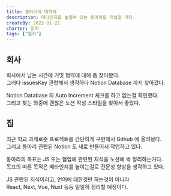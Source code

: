 ```yaml
---
title: 동아리에 대하여
description: 메타인지를 높일수 있는 동아리를 개설할 거다.
createBy: 2022-11-22
charter: 일지
tags: ["일지"]
---
```


## 회사

회사에서 남는 시간에 커밋 협약에 대해 좀 찾아봤다.  
그러다 issuesKey 관련해서 생각하다 Notion Database 까지 찾아갔다.

Notion Database 의 Auto Increment 체크를 하고 없는걸 확인했다.  
그리고 찾는 와중에 괜찮은 노션 작성 스타일을 찾아서 좋았다.

## 집

최근 학교 과제로준 프로젝트를 간단하게 구현해서 Github 에 올려놨다.  
그리고 동아리 관련된 Notion 도 새로 만들어서 작업하고 있다.

동아리의 목표는 JS 또는 협업에 관련된 지식을 노션에 싹 정리하는거다.  
목표의 따른 목적은 메타인지를 높이는걸로 전문성 향상을 생각하고 있다.

JS 관련된 지식이라고, 언어에 대한것만 하는것이 아니라              
React, Next, Vue, Nuxt 등등 일일히 정리할 예정이다.

